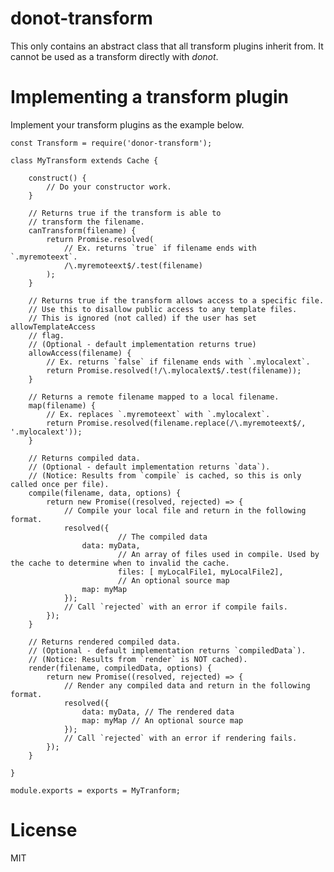 donot-transform
===============

This only contains an abstract class that all transform plugins inherit from. It cannot be used as a transform directly with *donot*.

# Implementing a transform plugin

Implement your transform plugins as the example below.

    const Transform = require('donor-transform');

    class MyTransform extends Cache {

        construct() {
            // Do your constructor work.
        }

        // Returns true if the transform is able to
        // transform the filename.
        canTransform(filename) {
        	return Promise.resolved(
        		// Ex. returns `true` if filename ends with `.myremoteext`.
        		/\.myremoteext$/.test(filename)
        	);
        }

        // Returns true if the transform allows access to a specific file.
        // Use this to disallow public access to any template files.
        // This is ignored (not called) if the user has set allowTemplateAccess
        // flag.
        // (Optional - default implementation returns true)
        allowAccess(filename) {
        	// Ex. returns `false` if filename ends with `.mylocalext`.
        	return Promise.resolved(!/\.mylocalext$/.test(filename));
        }

        // Returns a remote filename mapped to a local filename.
        map(filename) {
        	// Ex. replaces `.myremoteext` with `.mylocalext`.
        	return Promise.resolved(filename.replace(/\.myremoteext$/, '.mylocalext'));
        }

        // Returns compiled data.
        // (Optional - default implementation returns `data`).
        // (Notice: Results from `compile` is cached, so this is only called once per file).
        compile(filename, data, options) {
        	return new Promise((resolved, rejected) => {
        		// Compile your local file and return in the following format.
        		resolved({
							// The compiled data
        			data: myData,
							// An array of files used in compile. Used by the cache to determine when to invalid the cache.
							files: [ myLocalFile1, myLocalFile2],
							// An optional source map
        			map: myMap
        		});
        		// Call `rejected` with an error if compile fails.
        	});
        }

        // Returns rendered compiled data.
        // (Optional - default implementation returns `compiledData`).
        // (Notice: Results from `render` is NOT cached).
        render(filename, compiledData, options) {
        	return new Promise((resolved, rejected) => {
        		// Render any compiled data and return in the following format.
        		resolved({
        			data: myData, // The rendered data
        			map: myMap // An optional source map
        		});
        		// Call `rejected` with an error if rendering fails.
        	});
        }

    }

    module.exports = exports = MyTranform;

# License

MIT
